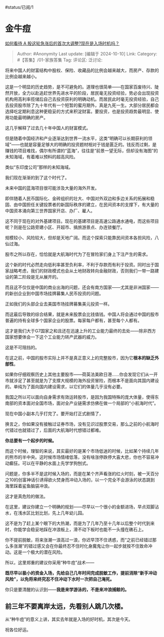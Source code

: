 #status/已阅/1

# 金牛痘

[如何看待 A 股这轮急涨后的首次大调整?现在是入场时机吗？](https://www.zhihu.com/question/792364837/answer/4677853850)

> Author: #Anonymity
> Last update: [编辑于 2024-10-10]
> Link:
> Category: #【答集】/01-家族答集
> Tag:
> 评论区:
> 泛讨论:

将来中国人的财富结构中股权、保险、收藏品的比例会越来越大，而房产、存款的比例会越来越小。

这是一个明显的历史趋势，是不可避免的。道理也很简单——在国家百废待兴、陡然开放，全力以赴追赶世界先进水平的阶段，居民毫无投资经验，势必会出现投资机构用高利率揽储后自己去投资获利的明确动机。而居民此时毫无投资经验，自己去投资股市除了九十年代有一个短暂的蜜月期外，真是九死一生。大部分居民都会选择吃定期利息这种更稳妥的方式来积淀财富。要投资，也是投资趋势最明显、使用功能最明确的房产。

这几乎解释了过去几十年中国人的财富模式。

但是随着中国经济和产业逐渐达到世界一流水平，这类“明确可以长期获利的领域”——也就是容量足够大的明确的投资题材相对于钱是匮乏的。钱反而过剩，是赚钱的项目难找，偶尔有所谓的“蓝海”，往往是“前景一望无际，但却没有海图”的未知海域，有着难以预料的超高风险。

类似“东印度公司”那样的未知海域。

我们现在渐渐的到了这个时代了。

未来中国的蓝海项目很可能涉及大量的海外开发。

即伴随着人民币国际化、金砖组织的壮大、中国对外双边和多边关系的拓展和稳固、由中国担任关键投票者的新国际秩序的建立，在民间资本的支撑下，有大量的中国资本涌向第三世界国家开店、办厂、雇人。

这不同于现在的对外基建项目。现在的基建项目是高速公路通水通电，而这些项目呢？则是在公路旁建小区、开超市、搞旅游景点、办连锁餐厅。

规模较小、风险较大，但却是天地广阔。而这个探索只能靠民间资本各担风险，八仙过海。

股市之所以存在，恰恰就是大航海时代为了在冒险家们身上下注产生的需求。

这个新的时代必然走向低利率甚至负利率，不利于存款而有利于投资。同时出于国家战略考虑，我们的财政模式也会从土地财政转向金融财政，否则我们一带一路建设的第二阶段是无从展开的。

而且这不仅仅是中国的商业出海的问题，还会有南方国家——尤其是非洲国家——的新创企业到中国市场挂牌募集人民币投资的问题。

正如我们的头部企业去美国市场挂牌募集美元投资一样。

而这最后导致的综合结果，就是未来股票会比钱值钱。中国人将会通过中国的股市普遍的持有全球多个国家企业的股票。每家每户都有，甚至每个人都有。

这才是我们大于G7国家之和且还在迅速上升的工业能力最终的去处——除非西方国家想要体会一下这个工业能力转产武器的威力。

这是不可阻挡的。

在这之前，中国的股市实际上并不是真正意义上的完整股市，因为它**根本的缺乏外部性**。

如果你仔细观察历史上其他主要股市——荷英法美欧日港……你会发现它们从一开市就涉足了甚至就是为了支撑大规模的海外投资冒险，而根本不是面向其国内建设的。单纯为了面向国内建设需求，以它们的体量几乎没有必要。

我国之所以可以面向自身需求有效运转股市，是因为我国特殊的庞大体量，使得东南部的资本面对全国市场，面对全产业链需求仿佛在做一个局部的“小航海时代”。

现在中国小副本几乎打完了。要开始打正式剧情了，

换言之，你如果没有接触过证券市场，没有见识过股票交易，那么之前的小航海时代错过也就错过了，后面的大航海时代想错过都难。

**你总要有一个起步的时候。**

而这个时候，理智的来说，其实最好的是某个市场低迷的时候，比如某个持续几年的熊市的半中央。这时候市场情绪低落，没有啥涨停跌停大喜大悲，你也不容易冲动癫狂。可以在平静的水面上先学学狗刨式。

问题是，你多半不是这时候入场的，而是在某个齐声看涨的红火时刻，被一天百分之10的创富神话引诱得欲火焚身而冲动入场的，以一个完全不会游泳的状态跳到海里踩着鲨鱼脑袋冲浪。

这才是真危险的做法。

在这里，建议你建立一个明确的规划——尽早以一个很小的金额进场，早点双脚沾水，在浅水区比划比划，先上几年幼儿园。

这不是为了赶上某个眼下的大热潮，而是为了几年乃至十几年以后整个时代到来时，你能学会稳妥地踩在冲浪板上，滑不动下板时也能不一头撞在礁石上。

你不提前脱敏，将来涨潮一浪高过一浪，你迟早顶不住诱惑，而“之前已经错过那么多涨潮”的错过感又会在你最终忍不住时化身魔鬼让你一起步就按不住致命冲动。这是一个极大的潜在风险。

所以，这里郑重的建议你采用“种牛痘”战术——

**既尽早以极小的资金入场，先给自己几年时间完成脱敏工作，提前消除“新手冲动风险”，以免将来终究忍不住冲动下水时一次把自己淹死。**

你只是要清醒的认识到——**我是来学游泳的，不是来冲浪捕鲸的。**

## **前三年不要离岸太远，先看别人跳几次楼。** ##

从“种牛痘”的意义上讲，其实去年就是入场的好时机，其次是今天。

祝各位好运。
